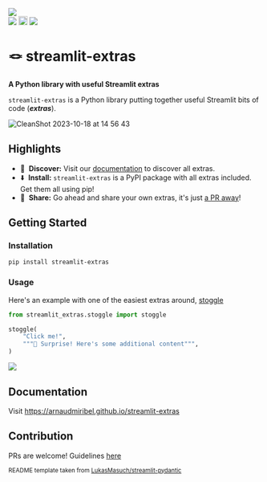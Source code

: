 
<a href="https://extras.streamlitapp.com" title="Python Version"><img src="https://static.streamlit.io/badges/streamlit_badge_black_white.svg"></a><br>
<a href="https://github.com/arnaudmiribel/streamlit-extras/" title="Python Version"><img src="https://img.shields.io/badge/Python-3.9%2B-blue&style=flat"></a>
<a href="https://badge.fury.io/py/streamlit-extras"><img src="https://badge.fury.io/py/streamlit-extras.svg" alt="PyPI version" height="18"></a>
<a href="https://hits.seeyoufarm.com"><img src="https://hits.seeyoufarm.com/api/count/incr/badge.svg?url=https%3A%2F%2Fgithub.com%2Farnaudmiribel%2Fstreamlit-extras&count_bg=%2379C83D&title_bg=%23555555&icon=&icon_color=%23E7E7E7&title=visits&edge_flat=false"/></a>


# 🪢 streamlit-extras


<strong>A Python library with useful Streamlit extras</strong>

`streamlit-extras` is a Python library putting together useful Streamlit bits of code (<b><i>extras</i></b>).

![CleanShot 2023-10-18 at 14 56 43](https://github.com/arnaudmiribel/streamlit-extras/assets/7164864/14f20cf6-033c-4143-9f29-d0e95bf7dca1)


## Highlights

- 📙&nbsp; <b>Discover:</b> Visit our <a href="https://arnaudmiribel.github.io/streamlit-extras/">documentation</a> to discover all extras.
- ⬇️&nbsp; <b>Install:</b> `streamlit-extras` is a PyPI package with all extras included. Get them all using pip!
- 🫴&nbsp; <b>Share:</b> Go ahead and share your own extras, it's just [a PR away](https://arnaudmiribel.github.io/streamlit-extras/contributing/)!

## Getting Started

### Installation

```
pip install streamlit-extras
```

### Usage

Here's an example with one of the easiest extras around, <a href="https://arnaudmiribel.github.io/streamlit-extras/extras/stoggle/">stoggle</a>
```python
from streamlit_extras.stoggle import stoggle

stoggle(
    "Click me!",
    """🥷 Surprise! Here's some additional content""",
)
```

<img src="https://user-images.githubusercontent.com/16867691/192553812-f91c801b-e820-470b-84c6-4563504c6ce5.gif"></img>

## Documentation

Visit <a href="https://arnaudmiribel.github.io/streamlit-extras/">https://arnaudmiribel.github.io/streamlit-extras</a>

## Contribution

PRs are welcome! Guidelines <a href="https://arnaudmiribel.github.io/streamlit-extras/contributing/">here</a>

<sup>README template taken from <a href="https://github.com/LukasMasuch/streamlit-pydantic">LukasMasuch/streamlit-pydantic</a></sup>

